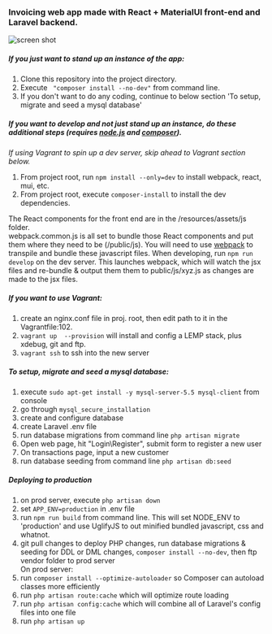 ### Invoicing web app made with React + MaterialUI front-end and Laravel backend. 
![screen shot](http://res.cloudinary.com/realjv3/image/upload/v1517076995/InvoiceTrackr-screenshot_yerdmo.png)

##### If you just want to stand up an instance of the app:
1. Clone this repository into the project directory.  
2. Execute ` "composer install --no-dev"` from command line.
3. If you don't want to do any coding, continue to below section 'To setup, migrate and seed a mysql database'

##### If you want to develop and not just stand up an instance, do these additional steps (requires [node.js](https://nodejs.org/) and [composer](https://getcomposer.org/)). 
_If using Vagrant to spin up a dev server, skip ahead to Vagrant section below._   
1. From project root, run `npm install --only=dev`  to install webpack, react, mui, etc.
2. From project root, execute `composer-install` to install the dev dependencies.

The React components for the front end are in the /resources/assets/js folder.  
webpack.common.js is all set to bundle those React components and put them where they need to be (/public/js).
You will need to use [webpack](https://julienrenaux.fr/2015/03/30/introduction-to-webpack-with-practical-examples/) to transpile and bundle these javascript files.
When developing, run `npm run develop` on the dev server. This launches webpack, which will watch the jsx files and re-bundle & output them them to public/js/xyz.js as changes are made to the jsx files.

##### If you want to use Vagrant:
1. create an nginx.conf file in proj. root, then edit path to it in the Vagrantfile:102.  
2. `vagrant up  --provision` will install and config a LEMP stack, plus xdebug, git and ftp. 
3. `vagrant ssh` to ssh into the new server

##### To setup, migrate and seed a mysql database:
1. execute `sudo apt-get install -y mysql-server-5.5 mysql-client` from console
2. go through `mysql_secure_installation`
3. create and configure database
4. create Laravel .env file
5. run database migrations from command line `php artisan migrate`
6. Open web page, hit "Login\Register", submit form to register a new user
7. On transactions page, input a new customer
8. run database seeding from command line `php artisan db:seed`

##### Deploying to production
1. on prod server, execute `php artisan down`
2. set `APP_ENV=production` in .env file
3. run `npm run build` from command line. This will set NODE_ENV to 'production' and use UglifyJS to out minified bundled javascript, css and whatnot.
4. git pull changes to deploy PHP changes, run database migrations & seeding for DDL or DML changes, `composer install --no-dev`, then ftp vendor folder to prod server  
On prod server:
5. run `composer install --optimize-autoloader` so Composer can autoload classes more efficiently
6. run `php artisan route:cache` which will optimize route loading
7. run `php artisan config:cache` which will combine all of Laravel's config files into one file
8. run `php artisan up`